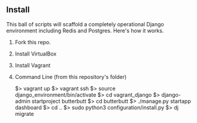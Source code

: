 
Install
-------
This ball of scripts will scaffold a completely operational Django environment including Redis and Postgres.
Here's how it works.

1. Fork this repo.

2. Install VirtualBox

3. Install Vagrant

4. Command Line (from this repository's folder)

    $> vagrant up
    $> vagrant ssh
    $> source django_environment/bin/activate
    $> cd vagrant_django
    $> django-admin startproject butterbutt
    $> cd butterbutt
    $> ./manage.py startapp dashboard
    $> cd ..
    $> sudo python3 configuration/install.py
    $> dj migrate


